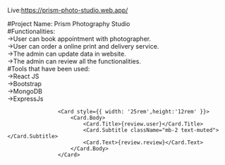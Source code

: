 Live:https://prism-photo-studio.web.app/

#Project Name: Prism Photography Studio  
#Functionalities:  
    ->User can book appointment with photographer.  
    ->User can order a online print and delivery service.  
    ->The admin can update data in website.  
    ->The admin can review all the functionalities.  
#Tools that have been used:  
    ->React JS  
    ->Bootstrap  
    ->MongoDB  
    ->ExpressJs  


                       
     

                    <Card style={{ width: '25rem',height:'12rem' }}>
                        <Card.Body>
                            <Card.Title>{review.user}</Card.Title>
                            <Card.Subtitle className="mb-2 text-muted"></Card.Subtitle>
                            <Card.Text>{review.review}</Card.Text>
                        </Card.Body>
                    </Card>